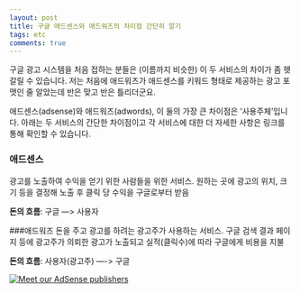 ```yaml
---
layout: post
title: 구글 애드센스와 애드워즈의 차이점 간단히 알기
tags: etc
comments: true
---
```


구글 광고 시스템을 처음 접하는 분들은 (이름까지 비슷한) 이 두 서비스의 차이가 좀 헷갈릴 수 있습니다. 저는 처음에 애드워즈가 애드센스를 키워드 형태로 제공하는 광고 포맷인 줄 알았는데 반은 맞고 반은 틀리더군요.    
    
애드센스(adsense)와 애드워즈(adwords), 이 둘의 가장 큰 차이점은 ‘사용주체’입니다. 아래는 두 서비스의 간단한 차이점이고 각 서비스에 대한 더 자세한 사항은 링크를 통해 확인할 수 있습니다.    
     
### 애드센스
광고를 노출하여 수익을 얻기 위한 사람들을 위한 서비스. 원하는 곳에 광고의 위치, 크기 등을 결정해 노출 후 클릭 당 수익을 구글로부터 받음     
     
**돈의 흐름**: 구글 —> 사용자
        
###애드워즈
돈을 주고 광고를 하려는 광고주가 사용하는 서비스. 구글 검색 결과 페이지 등에 광고주가 의뢰한 광고가 노출되고 실적(클릭수)에 따라 구글에게 비용을 지불
      
**돈의 흐름**: 사용자(광고주) —-> 구글
     
[![Meet our AdSense publishers](http://img.youtube.com/vi/taqggFQaJtE/0.jpg)](https://youtu.be/taqggFQaJtE)